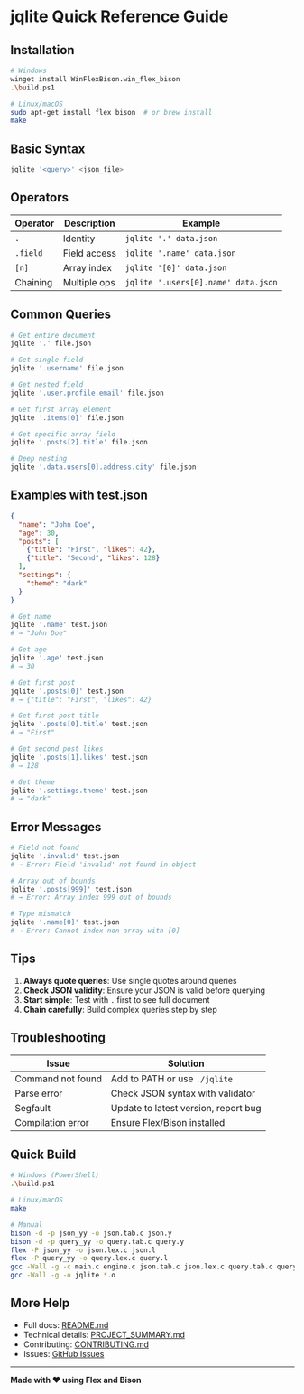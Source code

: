 # jqlite Quick Reference Guide

## Installation

```bash
# Windows
winget install WinFlexBison.win_flex_bison
.\build.ps1

# Linux/macOS
sudo apt-get install flex bison  # or brew install
make
```

## Basic Syntax

```bash
jqlite '<query>' <json_file>
```

## Operators

| Operator | Description | Example |
|----------|-------------|---------|
| `.` | Identity | `jqlite '.' data.json` |
| `.field` | Field access | `jqlite '.name' data.json` |
| `[n]` | Array index | `jqlite '[0]' data.json` |
| Chaining | Multiple ops | `jqlite '.users[0].name' data.json` |

## Common Queries

```bash
# Get entire document
jqlite '.' file.json

# Get single field
jqlite '.username' file.json

# Get nested field
jqlite '.user.profile.email' file.json

# Get first array element
jqlite '.items[0]' file.json

# Get specific array field
jqlite '.posts[2].title' file.json

# Deep nesting
jqlite '.data.users[0].address.city' file.json
```

## Examples with test.json

```json
{
  "name": "John Doe",
  "age": 30,
  "posts": [
    {"title": "First", "likes": 42},
    {"title": "Second", "likes": 128}
  ],
  "settings": {
    "theme": "dark"
  }
}
```

```bash
# Get name
jqlite '.name' test.json
# → "John Doe"

# Get age
jqlite '.age' test.json
# → 30

# Get first post
jqlite '.posts[0]' test.json
# → {"title": "First", "likes": 42}

# Get first post title
jqlite '.posts[0].title' test.json
# → "First"

# Get second post likes
jqlite '.posts[1].likes' test.json
# → 128

# Get theme
jqlite '.settings.theme' test.json
# → "dark"
```

## Error Messages

```bash
# Field not found
jqlite '.invalid' test.json
# → Error: Field 'invalid' not found in object

# Array out of bounds
jqlite '.posts[999]' test.json
# → Error: Array index 999 out of bounds

# Type mismatch
jqlite '.name[0]' test.json
# → Error: Cannot index non-array with [0]
```

## Tips

1. **Always quote queries**: Use single quotes around queries
2. **Check JSON validity**: Ensure your JSON is valid before querying
3. **Start simple**: Test with `.` first to see full document
4. **Chain carefully**: Build complex queries step by step

## Troubleshooting

| Issue | Solution |
|-------|----------|
| Command not found | Add to PATH or use `./jqlite` |
| Parse error | Check JSON syntax with validator |
| Segfault | Update to latest version, report bug |
| Compilation error | Ensure Flex/Bison installed |

## Quick Build

```bash
# Windows (PowerShell)
.\build.ps1

# Linux/macOS
make

# Manual
bison -d -p json_yy -o json.tab.c json.y
bison -d -p query_yy -o query.tab.c query.y
flex -P json_yy -o json.lex.c json.l
flex -P query_yy -o query.lex.c query.l
gcc -Wall -g -c main.c engine.c json.tab.c json.lex.c query.tab.c query.lex.c
gcc -Wall -g -o jqlite *.o
```

## More Help

- Full docs: [README.md](README.md)
- Technical details: [PROJECT_SUMMARY.md](PROJECT_SUMMARY.md)
- Contributing: [CONTRIBUTING.md](CONTRIBUTING.md)
- Issues: [GitHub Issues](https://github.com/yourusername/jqlite/issues)

---

**Made with ❤️ using Flex and Bison**

